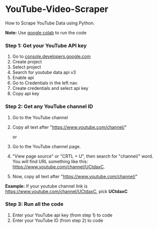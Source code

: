 # YouTube-Video-Scraper
How to Scrape YouTube Data using Python.


**Note:** Use <a href="https://colab.research.google.com/">google colab</a> to run the code

### Step 1: Get your YouTube API key
1. Go to <a href="https://console.developers.google.com/">console.developers.google.com</a>
2. Create project
3. Select project
4. Search for youtube data api v3
5. Enable api
6. Go to Credentials in the left nav.
7. Create credentials and select api key
8. Copy api key

### Step 2: Get any YouTube channel ID
1. Go to the YouTube channel
2. Copy all text after "https://www.youtube.com/channel/"

   or
1. Go to the YouTube channel page.
2. "View page source" or "CRTL + U", then search for "channel/" word. You will find URL something like this: https://www.youtube.com/channel/UCtdaxC.
3. Now, copy all text after "https://www.youtube.com/channel/"

**Example:** If your youtube channel link is https://www.youtube.com/channel/UCtdaxC, pick **UCtdaxC**

### Step 3: Run all the code
1. Enter your YouTube api key (from step 1) to code
2. Enter your YouTube ID (from step 2) to code
